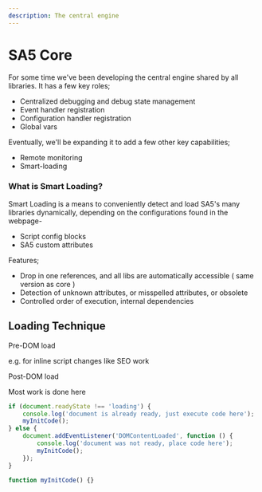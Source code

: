 ```yaml
---
description: The central engine
---
```


# SA5 Core

For some time we've been developing the central engine shared by all libraries. It has a few key roles;

* Centralized debugging and debug state management&#x20;
* Event handler registration
* Configuration handler registration
* Global vars

Eventually, we'll be expanding it to add a few other key capabilities;

* Remote monitoring
* Smart-loading

### What is Smart Loading?

Smart Loading is a means to conveniently detect and load SA5's many libraries dynamically, depending on the configurations found in the webpage-

* Script config blocks
* SA5 custom attributes

Features;

* Drop in one references, and all libs are automatically accessible ( same version as core )
* Detection of unknown attributes, or misspelled attributes, or obsolete
* Controlled order of execution, internal dependencies&#x20;

## Loading Technique

Pre-DOM load

e.g. for inline script changes like SEO work

Post-DOM load

Most work is done here&#x20;

```javascript
if (document.readyState !== 'loading') {
    console.log('document is already ready, just execute code here');
    myInitCode();
} else {
    document.addEventListener('DOMContentLoaded', function () {
        console.log('document was not ready, place code here');
        myInitCode();
    });
}

function myInitCode() {}
```





